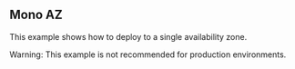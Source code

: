 ## Mono AZ

This example shows how to deploy to a single availability zone.

Warning: This example is not recommended for production environments.